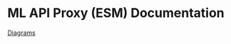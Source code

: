 # ML API Proxy (ESM) Documentation


[Diagrams](https://github.com/bside/ml-cl-networking-esm-docs/tree/main/diagrams)

